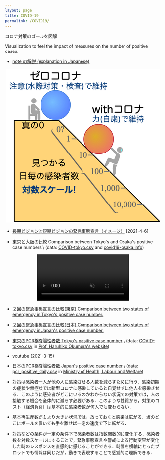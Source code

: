 ```yaml
---
layout: page
title: COVID-19
permalink: /COVID19/
---
```


コロナ対策のゴールを図解

Visualization to feel the impact of measures on the number of positive cases. 


- [note の解説 (explanation in Japanese)](https://note.com/ryseto/n/n432fcc37c992)

<div style="text-align:center">
<a href="https://note.com/ryseto/n/n432fcc37c992"><img src="/assets/img/zeroCOVID2.jpg" alt="note.com"></a>
</div>

- [長期ビジョンと短期ビジョンの緊急事態宣言（イメージ）](/assets/img/zerocovid3.jpg) [2021-4-6]

- 東京と大阪の比較 Comparison between Tokyo's and Osaka's positive case numbers.\\
(data: [COVID-tokyo.csv](https://oku.edu.mie-u.ac.jp/~okumura/python/data/COVID-tokyo.csv)
and [covid19-osaka.info](https://covid19-osaka.info/data/summary.csv))

<center>
<video muted autoplay controls>
    <source src="/assets/movie/tokyo_osaka.mp4" type="video/mp4">
</video>
</center>



- [２回の緊急事態宣言の比較(東京) Comparison between two states of emergency in Tokyo's positive case number.](/assets/movie/tokyo2.gif)

- [２回の緊急事態宣言の比較(日本) Comparison between two states of emergency in Japan's positive case number.](/assets/movie/japan2.gif) 

- [東京のPCR検査陽性者数 Tokyo's positive case number](/assets/movie/tokyo.mp4) \\
(data: [COVID-tokyo.csv](https://oku.edu.mie-u.ac.jp/~okumura/python/data/COVID-tokyo.csv) in
[Prof. Haruhiko Okumura's website](https://oku.edu.mie-u.ac.jp/~okumura/python/COVID-19.html))


- [youtube (2021-3-15)](https://youtu.be/F83stzDBO6c)



- [日本のPCR検査陽性者数 Japan's positive case number](/assets/movie/japan.mp4) \\
(data: [pcr_positive_daily.csv](https://www.mhlw.go.jp/content/pcr_positive_daily.csv)
in [Ministry of Health, Labour and Welfare](https://www.mhlw.go.jp/stf/seisakunitsuite/bunya/0000164708_00001.html))







- 対策は感染者一人が他の人に感染させる人数を減らすために行う．感染初期の症状や無症状では新型コロナに感染していると自覚せずに他人を感染させる．このように感染者がどこにいるのかわからない状況での対策では，人の接触する機会を全体的に減らす必要がある．このような性質から，対策のコスト（経済負荷）は基本的に感染者数が何人でも変わらない．

- 基本再生産数が１より大きい状況では，放っておくと感染は広がる．坂のどこにボールを置いても手を離せば一定の速度で下に転がる．


- 対策などの条件が一定の条件下で感染者数は指数関数的に変化する．感染者数を対数スケールにすることで，緊急事態宣言や警戒による行動変容が変化した時のレスポンスを直感的に感じることができる．時間を横軸にとったプロットでも情報は同じだが，動きで表現することで感覚的に理解できる．









